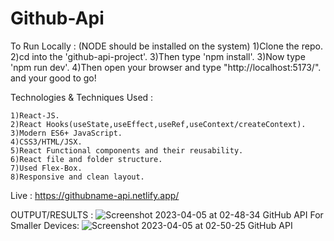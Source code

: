# Github-Api
To Run Locally :
(NODE should be installed on the system)
    1)Clone the repo.
    2)cd into the 'github-api-project'.
    3)Then type 'npm install'.
    3)Now type 'npm run dev'.
    4)Then open your browser and type "http://localhost:5173/".
    and your good to go!

Technologies & Techniques Used :

    1)React-JS.
    2)React Hooks(useState,useEffect,useRef,useContext/createContext).
    3)Modern ES6+ JavaScript.
    4)CSS3/HTML/JSX.
    5)React Functional components and their reusability.
    6)React file and folder structure.
    7)Used Flex-Box.
    8)Responsive and clean layout.

Live : https://githubname-api.netlify.app/

OUTPUT/RESULTS : 
![Screenshot 2023-04-05 at 02-48-34 GitHub API](https://user-images.githubusercontent.com/100374421/230047529-39fef3f9-a9fc-44b0-895e-16f6999d2261.png)
For Smaller Devices:
![Screenshot 2023-04-05 at 02-50-25 GitHub API](https://user-images.githubusercontent.com/100374421/230047730-c3e61535-15aa-4002-96e3-4df1d4703d56.png)
